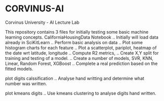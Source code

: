 # CORVINUS-AI
Corvinus University - AI Lecture Lab

This repository contains 3 files for initially testing some basic machine learning concepts. 
CaliforniaHousingData Notebook
.. Initially will load data already in SciKitLearn 
.. Perform basic analysis on data 
.. Plot some histogram charts for each feature
.. Plot a scatterplot, pariplot, heatmap of the date wrt latitude, longitude
.. Compute R2 metrics, 
.. Create X,Y split for training and testing of a model.
.. Create a number of models, SVR, KNN, Linear, Random Forest, XGBoost
.. Complete a real prediction based on the fitted models. 

plot digits calssification
.. Analyse hand writting and determine what number was written.

plot kmeans digits 
.. Use kmeans clustering to analyse digits hand written.
